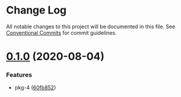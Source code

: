 # Change Log

All notable changes to this project will be documented in this file.
See [Conventional Commits](https://conventionalcommits.org) for commit guidelines.

# [0.1.0](https://github.com/daint2git/daint2-monorepo-typescript-demo/compare/v0.0.2...v0.1.0) (2020-08-04)


### Features

* pkg-4 ([60fb852](https://github.com/daint2git/daint2-monorepo-typescript-demo/commit/60fb8522568a145ae684531d6e630b8692fd7922))
